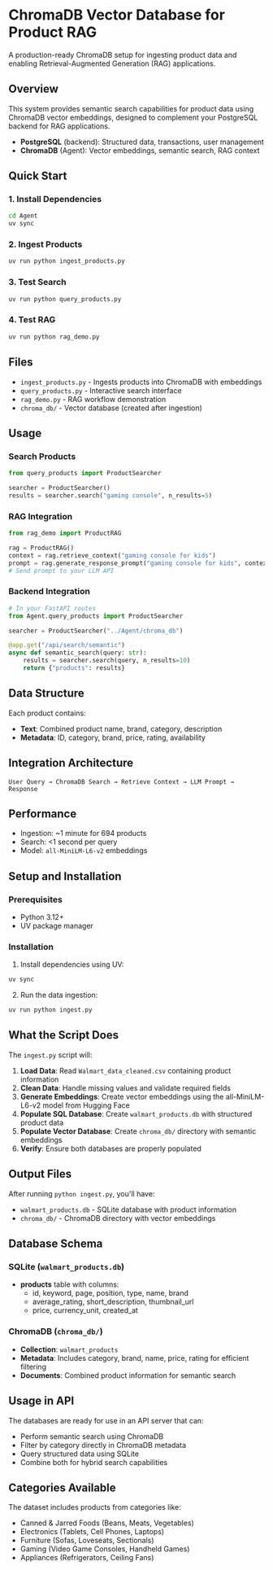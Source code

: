 # ChromaDB Vector Database for Product RAG

A production-ready ChromaDB setup for ingesting product data and enabling Retrieval-Augmented Generation (RAG) applications.

## Overview

This system provides semantic search capabilities for product data using ChromaDB vector embeddings, designed to complement your PostgreSQL backend for RAG applications.

- **PostgreSQL** (backend): Structured data, transactions, user management
- **ChromaDB** (Agent): Vector embeddings, semantic search, RAG context

## Quick Start

### 1. Install Dependencies
```bash
cd Agent
uv sync
```

### 2. Ingest Products
```bash
uv run python ingest_products.py
```

### 3. Test Search
```bash
uv run python query_products.py
```

### 4. Test RAG
```bash
uv run python rag_demo.py
```

## Files

- `ingest_products.py` - Ingests products into ChromaDB with embeddings
- `query_products.py` - Interactive search interface
- `rag_demo.py` - RAG workflow demonstration
- `chroma_db/` - Vector database (created after ingestion)

## Usage

### Search Products
```python
from query_products import ProductSearcher

searcher = ProductSearcher()
results = searcher.search("gaming console", n_results=5)
```

### RAG Integration
```python
from rag_demo import ProductRAG

rag = ProductRAG()
context = rag.retrieve_context("gaming console for kids")
prompt = rag.generate_response_prompt("gaming console for kids", context)
# Send prompt to your LLM API
```

### Backend Integration
```python
# In your FastAPI routes
from Agent.query_products import ProductSearcher

searcher = ProductSearcher("../Agent/chroma_db")

@app.get("/api/search/semantic")
async def semantic_search(query: str):
    results = searcher.search(query, n_results=10)
    return {"products": results}
```

## Data Structure

Each product contains:
- **Text**: Combined product name, brand, category, description
- **Metadata**: ID, category, brand, price, rating, availability

## Integration Architecture

```
User Query → ChromaDB Search → Retrieve Context → LLM Prompt → Response
```

## Performance

- Ingestion: ~1 minute for 694 products
- Search: <1 second per query
- Model: `all-MiniLM-L6-v2` embeddings

## Setup and Installation

### Prerequisites
- Python 3.12+
- UV package manager

### Installation

1. Install dependencies using UV:
```bash
uv sync
```

2. Run the data ingestion:
```bash
uv run python ingest.py
```

## What the Script Does

The `ingest.py` script will:

1. **Load Data**: Read `Walmart_data_cleaned.csv` containing product information
2. **Clean Data**: Handle missing values and validate required fields
3. **Generate Embeddings**: Create vector embeddings using the all-MiniLM-L6-v2 model from Hugging Face
4. **Populate SQL Database**: Create `walmart_products.db` with structured product data
5. **Populate Vector Database**: Create `chroma_db/` directory with semantic embeddings
6. **Verify**: Ensure both databases are properly populated

## Output Files

After running `python ingest.py`, you'll have:

- `walmart_products.db` - SQLite database with product information
- `chroma_db/` - ChromaDB directory with vector embeddings

## Database Schema

### SQLite (`walmart_products.db`)
- **products** table with columns:
  - id, keyword, page, position, type, name, brand
  - average_rating, short_description, thumbnail_url
  - price, currency_unit, created_at

### ChromaDB (`chroma_db/`)
- **Collection**: `walmart_products`
- **Metadata**: Includes category, brand, name, price, rating for efficient filtering
- **Documents**: Combined product information for semantic search

## Usage in API

The databases are ready for use in an API server that can:
- Perform semantic search using ChromaDB
- Filter by category directly in ChromaDB metadata
- Query structured data using SQLite
- Combine both for hybrid search capabilities

## Categories Available

The dataset includes products from categories like:
- Canned & Jarred Foods (Beans, Meats, Vegetables)
- Electronics (Tablets, Cell Phones, Laptops)
- Furniture (Sofas, Loveseats, Sectionals)
- Gaming (Video Game Consoles, Handheld Games)
- Appliances (Refrigerators, Ceiling Fans)